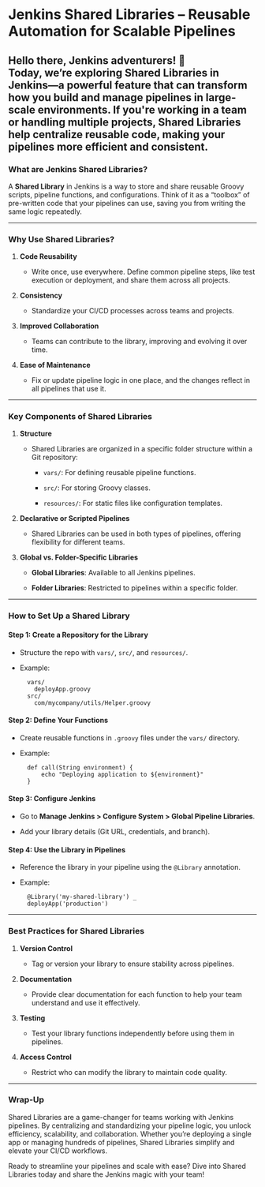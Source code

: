 # Jenkins Shared Libraries – Reusable Automation for Scalable Pipelines
Hello there, Jenkins adventurers! 🌟  
Today, we’re exploring  **Shared Libraries**  in Jenkins—a powerful feature that can transform how you build and manage pipelines in large-scale environments. If you're working in a team or handling multiple projects, Shared Libraries help centralize reusable code, making your pipelines more efficient and consistent.
----------

### [](https://100daysdevops.hashnode.dev/day-33-of-100-days-jenkins-shared-libraries-reusable-automation-for-scalable-pipelines#heading-what-are-jenkins-shared-libraries "Permalink")**What are Jenkins Shared Libraries?**

A  **Shared Library**  in Jenkins is a way to store and share reusable Groovy scripts, pipeline functions, and configurations. Think of it as a “toolbox” of pre-written code that your pipelines can use, saving you from writing the same logic repeatedly.

----------

### [](https://100daysdevops.hashnode.dev/day-33-of-100-days-jenkins-shared-libraries-reusable-automation-for-scalable-pipelines#heading-why-use-shared-libraries "Permalink")**Why Use Shared Libraries?**

1.  **Code Reusability**
    
    -   Write once, use everywhere. Define common pipeline steps, like test execution or deployment, and share them across all projects.
2.  **Consistency**
    
    -   Standardize your CI/CD processes across teams and projects.
3.  **Improved Collaboration**
    
    -   Teams can contribute to the library, improving and evolving it over time.
4.  **Ease of Maintenance**
    
    -   Fix or update pipeline logic in one place, and the changes reflect in all pipelines that use it.

----------

### [](https://100daysdevops.hashnode.dev/day-33-of-100-days-jenkins-shared-libraries-reusable-automation-for-scalable-pipelines#heading-key-components-of-shared-libraries "Permalink")**Key Components of Shared Libraries**

1.  **Structure**
    
    -   Shared Libraries are organized in a specific folder structure within a Git repository:
        
        -   `vars/`: For defining reusable pipeline functions.
            
        -   `src/`: For storing Groovy classes.
            
        -   `resources/`: For static files like configuration templates.
            
2.  **Declarative or Scripted Pipelines**
    
    -   Shared Libraries can be used in both types of pipelines, offering flexibility for different teams.
3.  **Global vs. Folder-Specific Libraries**
    
    -   **Global Libraries**: Available to all Jenkins pipelines.
        
    -   **Folder Libraries**: Restricted to pipelines within a specific folder.
        

----------

### [](https://100daysdevops.hashnode.dev/day-33-of-100-days-jenkins-shared-libraries-reusable-automation-for-scalable-pipelines#heading-how-to-set-up-a-shared-library "Permalink")**How to Set Up a Shared Library**

#### [](https://100daysdevops.hashnode.dev/day-33-of-100-days-jenkins-shared-libraries-reusable-automation-for-scalable-pipelines#heading-step-1-create-a-repository-for-the-library "Permalink")**Step 1: Create a Repository for the Library**

-   Structure the repo with  `vars/`,  `src/`, and  `resources/`.
    
-   Example:
    
    ```
      vars/  
        deployApp.groovy  
      src/  
        com/mycompany/utils/Helper.groovy
    
    ```
    

#### [](https://100daysdevops.hashnode.dev/day-33-of-100-days-jenkins-shared-libraries-reusable-automation-for-scalable-pipelines#heading-step-2-define-your-functions "Permalink")**Step 2: Define Your Functions**

-   Create reusable functions in  `.groovy`  files under the  `vars/`  directory.
    
-   Example:
    
    ```
      def call(String environment) {  
          echo "Deploying application to ${environment}"  
      }
    
    ```
    

#### [](https://100daysdevops.hashnode.dev/day-33-of-100-days-jenkins-shared-libraries-reusable-automation-for-scalable-pipelines#heading-step-3-configure-jenkins "Permalink")**Step 3: Configure Jenkins**

-   Go to  **Manage Jenkins > Configure System > Global Pipeline Libraries**.
    
-   Add your library details (Git URL, credentials, and branch).
    

#### [](https://100daysdevops.hashnode.dev/day-33-of-100-days-jenkins-shared-libraries-reusable-automation-for-scalable-pipelines#heading-step-4-use-the-library-in-pipelines "Permalink")**Step 4: Use the Library in Pipelines**

-   Reference the library in your pipeline using the  `@Library`  annotation.
    
-   Example:
    
    ```
      @Library('my-shared-library') _  
      deployApp('production')
    
    ```
    

----------

### [](https://100daysdevops.hashnode.dev/day-33-of-100-days-jenkins-shared-libraries-reusable-automation-for-scalable-pipelines#heading-best-practices-for-shared-libraries "Permalink")**Best Practices for Shared Libraries**

1.  **Version Control**
    
    -   Tag or version your library to ensure stability across pipelines.
2.  **Documentation**
    
    -   Provide clear documentation for each function to help your team understand and use it effectively.
3.  **Testing**
    
    -   Test your library functions independently before using them in pipelines.
4.  **Access Control**
    
    -   Restrict who can modify the library to maintain code quality.

----------

### [](https://100daysdevops.hashnode.dev/day-33-of-100-days-jenkins-shared-libraries-reusable-automation-for-scalable-pipelines#heading-wrap-up "Permalink")**Wrap-Up**

Shared Libraries are a game-changer for teams working with Jenkins pipelines. By centralizing and standardizing your pipeline logic, you unlock efficiency, scalability, and collaboration. Whether you’re deploying a single app or managing hundreds of pipelines, Shared Libraries simplify and elevate your CI/CD workflows.

Ready to streamline your pipelines and scale with ease? Dive into Shared Libraries today and share the Jenkins magic with your team! 
